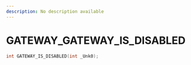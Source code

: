 ```yaml
---
description: No description available 
---
```


# GATEWAY\_GATEWAY_IS_DISABLED

```cpp
int GATEWAY_IS_DISABLED(int _Unk0);
```